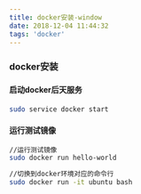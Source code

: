 ```yaml
---
title: docker安装-window
date: 2018-12-04 11:44:32
tags: 'docker'
---
```



### docker安装

#### 启动docker后天服务

```bash
sudo service docker start
```
#### 运行测试镜像
```bash
//运行测试镜像
sudo docker run hello-world

//切换到docker环境对应的命令行
sudo docker run -it ubuntu bash

```

